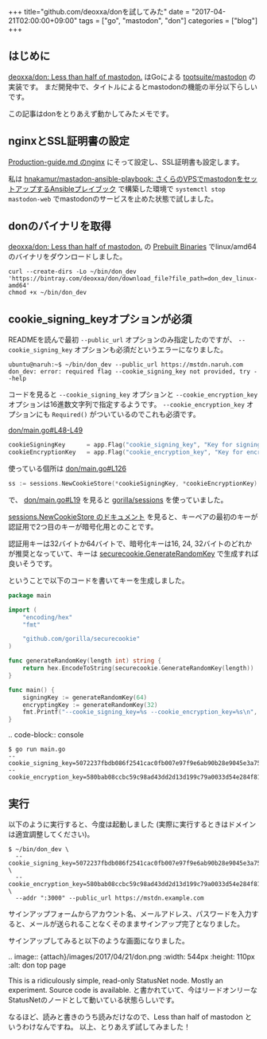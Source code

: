 +++
title="github.com/deoxxa/donを試してみた"
date = "2017-04-21T02:00:00+09:00"
tags = ["go", "mastodon", "don"]
categories = ["blog"]
+++



## はじめに

[deoxxa/don: Less than half of mastodon.](https://github.com/deoxxa/don) はGoによる
[tootsuite/mastodon](https://github.com/tootsuite/mastodon/) の実装です。
まだ開発中で、タイトルによるとmastodonの機能の半分以下らしいです。

この記事はdonをとりあえず動かしてみたメモです。

## nginxとSSL証明書の設定

[Production-guide.md のnginx](https://github.com/tootsuite/documentation/blob/master/Running-Mastodon/Production-guide.md#nginx) にそって設定し、SSL証明書も設定します。

私は [hnakamur/mastadon-ansible-playbook: さくらのVPSでmastodonをセットアップするAnsibleプレイブック](https://github.com/hnakamur/mastadon-ansible-playbook) で構築した環境で `systemctl stop mastodon-web` でmastodonのサービスを止めた状態で試しました。

## donのバイナリを取得

[deoxxa/don: Less than half of mastodon.](https://github.com/deoxxa/don) の
[Prebuilt Binaries](https://github.com/deoxxa/don#prebuilt-binaries) でlinux/amd64のバイナリをダウンロードしました。

```console
curl --create-dirs -Lo ~/bin/don_dev 'https://bintray.com/deoxxa/don/download_file?file_path=don_dev_linux-amd64'
chmod +x ~/bin/don_dev
```

## cookie_signing_keyオプションが必須

READMEを読んで最初 `--public_url` オプションのみ指定したのですが、 `--cookie_signing_key` オプションも必須だというエラーになりました。

```console
ubuntu@naruh:~$ ~/bin/don_dev --public_url https://mstdn.naruh.com
don_dev: error: required flag --cookie_signing_key not provided, try --help
```

コードを見ると `--cookie_signing_key` オプションと
`--cookie_encryption_key` オプションは16進数文字列で指定するようです。
`--cookie_encryption_key` オプションにも `Required()` がついているのでこれも必須です。

[don/main.go#L48-L49](https://github.com/deoxxa/don/blob/98d261c5dcf352131fe31fcfd464f8a876e1b845/main.go#L48-L49)

```go
cookieSigningKey      = app.Flag("cookie_signing_key", "Key for signing cookies.").Envar("COOKIE_SIGNING_KEY").Required().HexBytes()
cookieEncryptionKey   = app.Flag("cookie_encryption_key", "Key for encrypting cookies.").Envar("COOKIE_ENCRYPTION_KEY").Required().HexBytes()
```

使っている個所は
[don/main.go#L126](https://github.com/deoxxa/don/blob/98d261c5dcf352131fe31fcfd464f8a876e1b845/main.go#L126)

```go
ss := sessions.NewCookieStore(*cookieSigningKey, *cookieEncryptionKey)
```

で、 [don/main.go#L19](https://github.com/deoxxa/don/blob/98d261c5dcf352131fe31fcfd464f8a876e1b845/main.go#L19) を見ると [gorilla/sessions](https://github.com/gorilla/sessions) を使っていました。

[sessions.NewCookieStore のドキュメント](https://godoc.org/github.com/gorilla/sessions#NewCookieStore) を見ると、キーペアの最初のキーが認証用で2つ目のキーが暗号化用とのことです。

認証用キーは32バイトか64バイトで、暗号化キーは16, 24, 32バイトのどれかが推奨となっていて、キーは [securecookie.GenerateRandomKey](https://godoc.org/github.com/gorilla/securecookie#GenerateRandomKey) で生成すれば良いそうです。

ということで以下のコードを書いてキーを生成しました。

```go
package main

import (
    "encoding/hex"
    "fmt"

    "github.com/gorilla/securecookie"
)

func generateRandomKey(length int) string {
    return hex.EncodeToString(securecookie.GenerateRandomKey(length))
}

func main() {
    signingKey := generateRandomKey(64)
    encryptingKey := generateRandomKey(32)
    fmt.Printf("--cookie_signing_key=%s --cookie_encryption_key=%s\n", signingKey, encryptingKey)
}
```

.. code-block:: console

    $ go run main.go
    --cookie_signing_key=5072237fbdb086f2541cac0fb007e97f9e6ab90b28e9045e3a754ce329591fc5158f9e46843baf975a6a7caa7bce04f835a9f2ce7113682a26d29e7d76eb5081 --cookie_encryption_key=580bab08ccbc59c98ad43dd2d13d199c79a0033d54e284f8198383c1d8fac196


## 実行

以下のように実行すると、今度は起動しました (実際に実行するときはドメインは適宜調整してください)。

```console
$ ~/bin/don_dev \
  --cookie_signing_key=5072237fbdb086f2541cac0fb007e97f9e6ab90b28e9045e3a754ce329591fc5158f9e46843baf975a6a7caa7bce04f835a9f2ce7113682a26d29e7d76eb5081 \
  --cookie_encryption_key=580bab08ccbc59c98ad43dd2d13d199c79a0033d54e284f8198383c1d8fac196 \
  --addr ":3000" --public_url https://mstdn.example.com
```

サインアップフォームからアカウント名、メールアドレス、パスワードを入力すると、メールが送られることなくそのままサインアップ完了となりました。

サインアップしてみると以下のような画面になりました。

.. image:: {attach}/images/2017/04/21/don.png
    :width: 544px
    :height: 110px
    :alt: don top page

This is a ridiculously simple, read-only StatusNet node. Mostly an experiment. Source code is available.
と書かれていて、今はリードオンリーなStatusNetのノードとして動いている状態らしいです。

なるほど、読みと書きのうち読みだけなので、Less than half of mastodon というわけなんですね。
以上、とりあえず試してみました！
